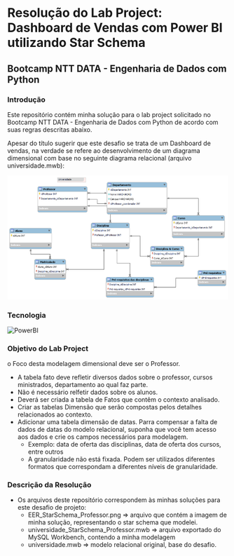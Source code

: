 # Resolução do Lab Project: Dashboard de Vendas com Power BI utilizando Star Schema
## Bootcamp NTT DATA - Engenharia de Dados com Python

### Introdução
Este repositório contém minha solução para o lab project solicitado no Bootcamp NTT DATA - Engenharia de Dados com Python de acordo com suas regras descritas abaixo.

Apesar do título sugerir que este desafio se trata de um Dashboard de vendas, na verdade se refere ao desenvolvimento de um diagrama dimensional com base no seguinte diagrama relacional (arquivo universidade.mwb):

![alt text](image.png)

### Tecnologia
![PowerBI](https://img.shields.io/badge/mysql-4479A1.svg?style=for-the-badge&logo=mysql&logoColor=white)

### Objetivo do Lab Project
o Foco desta modelagem dimensional deve ser o Professor.
- A tabela fato deve refletir diversos dados sobre o professor, cursos ministrados, departamento ao qual faz parte.
- Não é necessário relfetir dados sobre os alunos.
- Deverá ser criada a tabela de Fatos que contêm o contexto analisado.
- Criar as tabelas Dimensão que serão compostas pelos detalhes relacionados ao contexto.
- Adicionar uma tabela dimensão de datas. Parra compensar a falta de dados de datas do modelo relacional, suponha que você tem acesso aos dados e crie os campos necessários para modelagem.
    - Exemplo: data de oferta das disciplinas, data de oferta dos cursos, entre outros
    - A granularidade não está fixada. Podem ser utilizados diferentes formatos que correspondam a diferentes níveis de granularidade.


### Descrição da Resolução  
- Os arquivos deste repositório correspondem às minhas soluções para este desafio de projeto:
    - EER_StarSchema_Professor.png => arquivo que contém a imagem de minha solução, representando o star schema que modelei.
    - universidade_StarSchema_Professor.mwb => arquivo exportado do MySQL Workbench, contendo a minha modelagem
    - universidade.mwb => modelo relacional original, base do desafio.